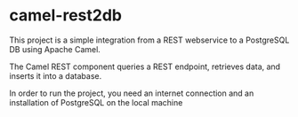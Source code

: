 # camel-rest2db
This project is a simple integration from a REST webservice to a PostgreSQL DB using Apache Camel.

The Camel REST component queries a REST endpoint, retrieves data, and inserts it into a database.

In order to run the project, you need an internet connection and an installation of PostgreSQL on the local machine